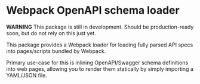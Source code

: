 # Webpack OpenAPI schema loader

**WARNING** This package is still in development. Should be production-ready soon, but do not rely on this just yet.

This package provides a Webpack loader for loading fully parsed API specs into pages/scripts bundled by Webpack.

Primary use-case for this is inlining OpenAPI/Swagger schema definitions into web pages, allowing you to render them statically by simply importing a YAML/JSON file.